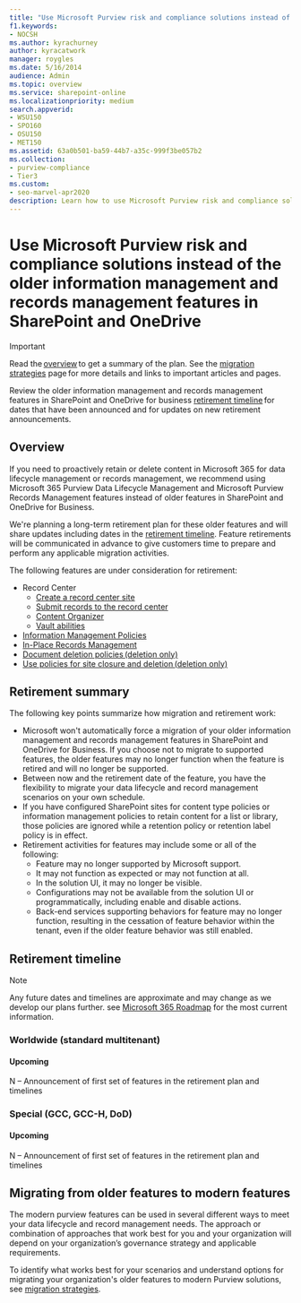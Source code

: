 ```yaml
---
title: "Use Microsoft Purview risk and compliance solutions instead of the older information management and records management features in SharePoint and OneDrive"
f1.keywords:
- NOCSH
ms.author: kyrachurney
author: kyracatwork
manager: roygles
ms.date: 5/16/2014
audience: Admin
ms.topic: overview
ms.service: sharepoint-online
ms.localizationpriority: medium
search.appverid:
- WSU150
- SPO160
- OSU150
- MET150
ms.assetid: 63a0b501-ba59-44b7-a35c-999f3be057b2
ms.collection:
- purview-compliance
- Tier3
ms.custom:
- seo-marvel-apr2020
description: Learn how to use Microsoft Purview risk and compliance solutions instead of the older information management and records management features in SharePoint and OneDrive.
---
```


# Use Microsoft Purview risk and compliance solutions instead of the older information management and records management features in SharePoint and OneDrive


> [!IMPORTANT]
> Read the [overview](#overview) to get a summary of the plan. See the [migration strategies](migration-strategies.md) page for more details and links to important articles and pages. 

Review the older information management and records management features in SharePoint and OneDrive for business [retirement timeline](#retirement-timeline) for dates that have been announced and for updates on new retirement announcements.

## Overview

If you need to proactively retain or delete content in Microsoft 365 for data lifecycle management or records management, we recommend using Microsoft 365 Purview Data Lifecycle Management and Microsoft Purview Records Management features instead of older features in SharePoint and OneDrive for Business. 

We're planning a long-term retirement plan for these older features and will share updates including dates in the [retirement timeline](#retirement-timeline). Feature retirements will be communicated in advance to give customers time to prepare and perform any applicable migration activities. 

The following features are under consideration for retirement: 

- Record Center 
    - [Create a record center site ](https://support.microsoft.com/en-us/office/create-a-records-center-6bf1488b-62a8-486c-90dd-54b6bcce4b3a#:~:text=You%20need%20to%20take%20the%20following%20steps%20to,on%20the%20Records%20Center%20site.%20...%20See%20More.)
    - [Submit records to the record center](https://support.microsoft.com/en-us/office/introduction-to-the-records-center-bae6ca5a-7b19-40e0-b433-e3613a747c2c) 
    - [Content Organizer](https://support.microsoft.com/en-us/office/configure-the-content-organizer-to-route-documents-b0875658-69bc-4f48-addb-e3c5f01f2d9a#:~:text=Each%20time%20that%20a%20document,in%20a%20different%20site%20collection.) 
    - [Vault abilities](https://support.microsoft.com/en-us/office/introduction-to-the-records-center-bae6ca5a-7b19-40e0-b433-e3613a747c2c)
- [Information Management Policies](intro-to-info-mgmt-policies.md) 
- [In-Place Records Management](https://support.microsoft.com/en-us/office/configuring-in-place-records-management-7707a878-780c-4be6-9cb0-9718ecde050a?ui=en-us&rs=en-us&ad=us) 
- [Document deletion policies (deletion only) ](https://support.microsoft.com/en-us/office/create-a-document-deletion-policy-in-sharepoint-server-2016-4fe26e19-4849-4eb9-a044-840ab47458ff?ui=en-us&rs=en-us&ad=us)
- [Use policies for site closure and deletion (deletion only)](https://support.microsoft.com/en-us/office/use-policies-for-site-closure-and-deletion-a8280d82-27fd-48c5-9adf-8a5431208ba5)

## Retirement summary

The following key points summarize how migration and retirement work: 

- Microsoft won't automatically force a migration of your older information management and records management features in SharePoint and OneDrive for Business. If you choose not to migrate to supported features, the older features may no longer function when the feature is retired and will no longer be supported.  
- Between now and the retirement date of the feature, you have the flexibility to migrate your data lifecycle and record management scenarios on your own schedule. 
- If you have configured SharePoint sites for content type policies or information management policies to retain content for a list or library, those policies are ignored while a retention policy or retention label policy is in effect. 
- Retirement activities for features may include some or all of the following: 
    - Feature may no longer supported by Microsoft support. 
    - It may not function as expected or may not function at all. 
    - In the solution UI, it may no longer be visible. 
    - Configurations may not be available from the solution UI or programmatically, including enable and disable actions. 
    - Back-end services supporting behaviors for feature may no longer function, resulting in the cessation of feature behavior within the tenant, even if the older feature behavior was still enabled. 
    
## Retirement timeline 
> [!NOTE]
> Any future dates and timelines are approximate and may change as we develop our plans further. see [Microsoft 365 Roadmap](https://www.microsoft.com/en-us/microsoft-365/roadmap?filters=) for the most current information.

### Worldwide (standard multitenant) 

#### Upcoming 

N – Announcement of first set of features in the retirement plan and timelines 

### Special (GCC, GCC-H, DoD) 

#### Upcoming 

N  – Announcement of first set of features in the retirement plan and timelines

## Migrating from older features to modern features

The modern purview features can be used in several different ways to meet your data lifecycle and record management needs. The approach or combination of approaches that work best for you and your organization will depend on your organization’s governance strategy and applicable requirements. 

To identify what works best for your scenarios and understand options for migrating your organization's older features to modern Purview solutions, see [migration strategies](migration-strategies.md). 

